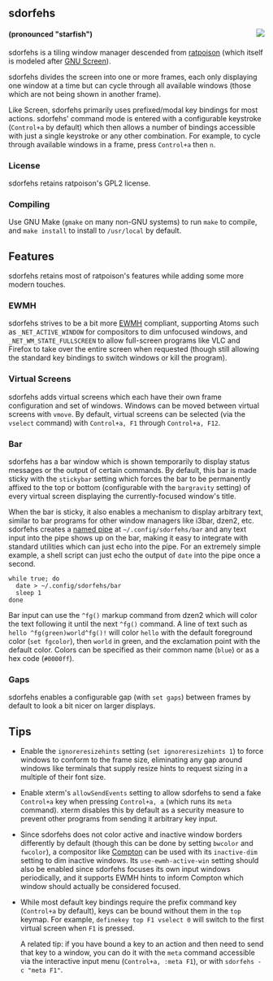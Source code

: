 ## sdorfehs
<img src="https://jcs.org/images/sdorfehs-300.jpg" align="right">

#### (pronounced "starfish")

sdorfehs is a tiling window manager descended from
[ratpoison](https://www.nongnu.org/ratpoison/)
(which itself is modeled after
[GNU Screen](https://www.gnu.org/software/screen/)).

sdorfehs divides the screen into one or more frames, each only displaying
one window at a time but can cycle through all available windows (those
which are not being shown in another frame).

Like Screen, sdorfehs primarily uses prefixed/modal key bindings for most
actions.
sdorfehs' command mode is entered with a configurable keystroke
(`Control+a` by default) which then allows a number of bindings accessible
with just a single keystroke or any other combination.
For example, to cycle through available windows in a frame, press
`Control+a` then `n`.

### License

sdorfehs retains ratpoison's GPL2 license.

### Compiling

Use GNU Make (`gmake` on many non-GNU systems) to run `make` to compile,
and `make install` to install to `/usr/local` by default.

## Features

sdorfehs retains most of ratpoison's features while adding some more modern
touches.

### EWMH

sdorfehs strives to be a bit more
[EWMH](https://specifications.freedesktop.org/wm-spec/wm-spec-latest.html)
compliant, supporting Atoms such as `_NET_ACTIVE_WINDOW` for compositors
to dim unfocused windows, and `_NET_WM_STATE_FULLSCREEN` to allow full-screen
programs like VLC and Firefox to take over the entire screen when requested
(though still allowing the standard key bindings to switch windows or kill
the program).

### Virtual Screens

sdorfehs adds virtual screens which each have their own frame configuration
and set of windows.
Windows can be moved between virtual screens with `vmove`.
By default, virtual screens can be selected (via the `vselect` command)
with `Control+a, F1` through `Control+a, F12`.

### Bar

sdorfehs has a bar window which is shown temporarily to display status
messages or the output of certain commands.
By default, this bar is made sticky with the `stickybar` setting which
forces the bar to be permanently affixed to the top or bottom (configurable
with the `bargravity` setting) of every virtual screen displaying the
currently-focused window's title.

When the bar is sticky, it also enables a mechanism to display arbitrary
text, similar to bar programs for other window managers like i3bar, dzen2,
etc.
sdorfehs creates a 
[named pipe](https://en.wikipedia.org/wiki/Named_pipe)
at `~/.config/sdorfehs/bar` and any text input into the pipe shows up on
the bar, making it easy to integrate with standard utilities which can just
echo into the pipe.
For an extremely simple example, a shell script can just echo the output of
`date` into the pipe once a second.

    while true; do
      date > ~/.config/sdorfehs/bar
      sleep 1
    done

Bar input can use the `^fg()` markup command from dzen2 which will color
the text following it until the next `^fg()` command.
A line of text such as `hello ^fg(green)world^fg()!` will color `hello` with
the default foreground color (`set fgcolor`), then `world` in green, and the
exclamation point with the default color.
Colors can be specified as their common name (`blue`) or as a hex code
(`#0000ff`).

### Gaps

sdorfehs enables a configurable gap (with `set gaps`) between frames by
default to look a bit nicer on larger displays.

## Tips

- Enable the `ignoreresizehints` setting (`set ignoreresizehints 1`) to force
windows to conform to the frame size, eliminating any gap around windows like
terminals that supply resize hints to request sizing in a multiple of their
font size.

- Enable xterm's `allowSendEvents` setting to allow sdorfehs to send a fake
`Control+a` key when pressing `Control+a, a` (which runs its `meta` command).
xterm disables this by default as a security measure to prevent other programs
from sending it arbitrary key input.

- Since sdorfehs does not color active and inactive window borders differently
by default (though this can be done by setting `bwcolor` and `fwcolor`), a
compositor like
[Compton](https://github.com/chjj/compton)
can be used with its `inactive-dim` setting to dim inactive windows.
Its `use-ewmh-active-win` setting should also be enabled since sdorfehs focuses
its own input windows periodically, and it supports EWMH hints to inform
Compton which window should actually be considered focused.

- While most default key bindings require the prefix command key (`Control+a`
by default), keys can be bound without them in the `top` keymap.
For example, `definekey top F1 vselect 0` will switch to the first virtual
screen when `F1` is pressed.

  A related tip: if you have bound a key to an action and then need to send
that key to a window, you can do it with the `meta` command accessible via the
interactive input menu (`Control+a, :meta F1`), or with
`sdorfehs -c "meta F1"`.
